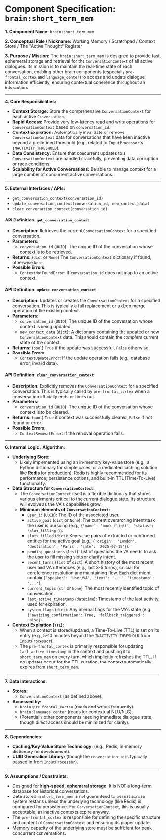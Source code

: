 # Component Specification: `brain:short_term_mem`

**1. Component Name:** `brain:short_term_mem`

**2. Conceptual Role / Nickname:** Working Memory / Scratchpad / Context Store / The "Active Thought" Register

**3. Purpose / Mission:**
The `brain:short_term_mem` is designed to provide fast, ephemeral storage and retrieval for the `ConversationContext` of all active dialogues. Its mission is to maintain the real-time state of each conversation, enabling other brain components (especially `pre-frontal_cortex` and `language_center`) to access and update dialogue information efficiently, ensuring contextual coherence throughout an interaction.

---

**4. Core Responsibilities:**

* **Context Storage:** Store the comprehensive `ConversationContext` for each active `Conversation`.
* **Rapid Access:** Provide very low-latency read and write operations for `ConversationContext` based on `conversation_id`.
* **Context Expiration:** Automatically invalidate or remove `ConversationContext` data for conversations that have been inactive beyond a predefined threshold (e.g., related to `InputProcessor`'s `INACTIVITY_THRESHOLD`).
* **Data Consistency:** Ensure that concurrent updates to a `ConversationContext` are handled gracefully, preventing data corruption or race conditions.
* **Scalability for Active Conversations:** Be able to manage context for a large number of concurrent active conversations.

---

**5. External Interfaces / APIs:**

* `get_conversation_context(conversation_id)`
* `update_conversation_context(conversation_id, new_context_data)`
* `clear_conversation_context(conversation_id)`

#### API Definition: `get_conversation_context`

* **Description:** Retrieves the current `ConversationContext` for a specified conversation.
* **Parameters:**
    * `conversation_id` (`UUID`): The unique ID of the conversation whose context is to be retrieved.
* **Returns:** (`dict` or `None`) The `ConversationContext` dictionary if found, otherwise `None`.
* **Possible Errors:**
    * `ContextNotFoundError`: If `conversation_id` does not map to an active context.

#### API Definition: `update_conversation_context`

* **Description:** Updates or creates the `ConversationContext` for a specified conversation. This is typically a full replacement or a deep merge operation of the existing context.
* **Parameters:**
    * `conversation_id` (`UUID`): The unique ID of the conversation whose context is being updated.
    * `new_context_data` (`dict`): A dictionary containing the updated or new `ConversationContext` data. This should contain the *complete* current state of the context.
* **Returns:** (`bool`) `True` if the update was successful, `False` otherwise.
* **Possible Errors:**
    * `ContextUpdateError`: If the update operation fails (e.g., database error, invalid data).

#### API Definition: `clear_conversation_context`

* **Description:** Explicitly removes the `ConversationContext` for a specified conversation. This is typically called by `pre-frontal_cortex` when a conversation officially ends or times out.
* **Parameters:**
    * `conversation_id` (`UUID`): The unique ID of the conversation whose context is to be cleared.
* **Returns:** (`bool`) `True` if context was successfully cleared, `False` if not found or error.
* **Possible Errors:**
    * `ContextRemovalError`: If the removal operation fails.

---

**6. Internal Logic / Algorithm:**

* **Underlying Store:**
    * Likely implemented using an in-memory key-value store (e.g., a Python dictionary for simple cases, or a dedicated caching solution like **Redis** for production). Redis is highly recommended for its performance, persistence options, and built-in TTL (Time-To-Live) functionality.
* **Data Structure for `ConversationContext`:**
    * The `ConversationContext` itself is a flexible dictionary that stores various elements critical to the current dialogue state. Its structure will evolve as the VA's capabilities grow.
    * **Minimum elements of `ConversationContext`:**
        * `user_id` (`UUID`): The ID of the associated user.
        * `active_goal` (`dict` or `None`): The current overarching intent/task the user is pursuing (e.g., `{'name': 'book_flight', 'status': 'slot_filling'}`).
        * `slots_filled` (`dict`): Key-value pairs of extracted or confirmed entities for the active goal (e.g., `{'origin': 'London', 'destination': 'Paris', 'date': '2025-07-15'}`).
        * `pending_questions` (`list`): List of questions the VA needs to ask the user to fill missing slots or clarify intent.
        * `recent_turns` (`list` of `dict`): A short history of the most recent user and VA utterances (e.g., last 3-5 turns), crucial for coreference resolution and maintaining flow. Each dict might contain `{'speaker': 'User/VA', 'text': '...', 'timestamp': '...'}`.
        * `current_topic` (`str` or `None`): The most recently identified topic of conversation.
        * `last_active_timestamp` (`datetime`): Timestamp of the last activity, used for expiration.
        * `system_flags` (`dict`): Any internal flags for the VA's state (e.g., `{'awaiting_confirmation': True, 'fallback_triggered': False}`).
* **Context Expiration (`TTL`):**
    * When a context is stored/updated, a Time-To-Live (TTL) is set on its entry (e.g., 5-10 minutes beyond the `INACTIVITY_THRESHOLD` from `InputProcessor`).
    * The `pre-frontal_cortex` is primarily responsible for updating `last_active_timestamp` in the context and pushing it to `short_term_mem` on every turn, which implicitly refreshes the TTL. If no updates occur for the TTL duration, the context automatically expires from `short_term_mem`.

---

**7. Data Interactions:**

* **Stores:**
    * `ConversationContext` (as defined above).
* **Accessed by:**
    * `brain:pre-frontal_cortex` (reads and writes frequently).
    * `brain:language_center` (reads for contextual NLU/NLG).
    * (Potentially other components needing immediate dialogue state, though direct access should be minimized for clarity).

---

**8. Dependencies:**

* **Caching/Key-Value Store Technology:** (e.g., Redis, in-memory dictionary for development).
* **UUID Generation Library:** (though the `conversation_id` is typically passed in from `InputProcessor`).

---

**9. Assumptions / Constraints:**

* Designed for **high-speed, ephemeral storage**. It is NOT a long-term database for historical conversations.
* Data stored in `short_term_mem` is not guaranteed to persist across system restarts unless the underlying technology (like Redis) is configured for persistence. For `ConversationContext`, this is usually acceptable, as inactive contexts expire anyway.
* The `pre-frontal_cortex` is responsible for defining the specific structure and content of `ConversationContext` and ensuring its proper update.
* Memory capacity of the underlying store must be sufficient for peak concurrent conversations.